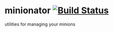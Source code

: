 # minionator [![Build Status](https://travis-ci.org/grenade/minionator.svg?branch=master)](https://travis-ci.org/grenade/minionator)
utilities for managing your minions